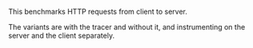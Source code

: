 This benchmarks HTTP requests from client to server.

The variants are with the tracer and without it, and instrumenting on the server
and the client separately.
